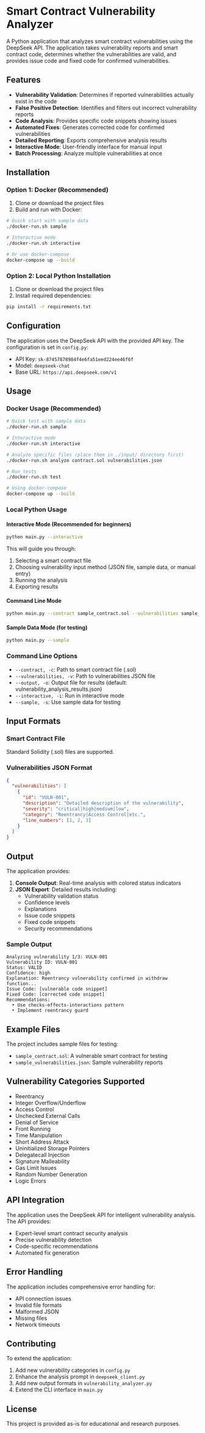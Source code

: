 # Smart Contract Vulnerability Analyzer

A Python application that analyzes smart contract vulnerabilities using the DeepSeek API. The application takes vulnerability reports and smart contract code, determines whether the vulnerabilities are valid, and provides issue code and fixed code for confirmed vulnerabilities.

## Features

- **Vulnerability Validation**: Determines if reported vulnerabilities actually exist in the code
- **False Positive Detection**: Identifies and filters out incorrect vulnerability reports
- **Code Analysis**: Provides specific code snippets showing issues
- **Automated Fixes**: Generates corrected code for confirmed vulnerabilities
- **Detailed Reporting**: Exports comprehensive analysis results
- **Interactive Mode**: User-friendly interface for manual input
- **Batch Processing**: Analyze multiple vulnerabilities at once

## Installation

### Option 1: Docker (Recommended)

1. Clone or download the project files
2. Build and run with Docker:

```bash
# Quick start with sample data
./docker-run.sh sample

# Interactive mode
./docker-run.sh interactive

# Or use docker-compose
docker-compose up --build
```

### Option 2: Local Python Installation

1. Clone or download the project files
2. Install required dependencies:

```bash
pip install -r requirements.txt
```

## Configuration

The application uses the DeepSeek API with the provided API key. The configuration is set in `config.py`:

- API Key: `sk-87457878984f4e6fa51eed224ee46f6f`
- Model: `deepseek-chat`
- Base URL: `https://api.deepseek.com/v1`

## Usage

### Docker Usage (Recommended)

```bash
# Quick test with sample data
./docker-run.sh sample

# Interactive mode
./docker-run.sh interactive

# Analyze specific files (place them in ./input/ directory first)
./docker-run.sh analyze contract.sol vulnerabilities.json

# Run tests
./docker-run.sh test

# Using docker-compose
docker-compose up --build
```

### Local Python Usage

#### Interactive Mode (Recommended for beginners)

```bash
python main.py --interactive
```

This will guide you through:
1. Selecting a smart contract file
2. Choosing vulnerability input method (JSON file, sample data, or manual entry)
3. Running the analysis
4. Exporting results

#### Command Line Mode

```bash
python main.py --contract sample_contract.sol --vulnerabilities sample_vulnerabilities.json
```

#### Sample Data Mode (for testing)

```bash
python main.py --sample
```

### Command Line Options

- `--contract, -c`: Path to smart contract file (.sol)
- `--vulnerabilities, -v`: Path to vulnerabilities JSON file
- `--output, -o`: Output file for results (default: vulnerability_analysis_results.json)
- `--interactive, -i`: Run in interactive mode
- `--sample, -s`: Use sample data for testing

## Input Formats

### Smart Contract File
Standard Solidity (.sol) files are supported.

### Vulnerabilities JSON Format

```json
{
  "vulnerabilities": [
    {
      "id": "VULN-001",
      "description": "Detailed description of the vulnerability",
      "severity": "critical|high|medium|low",
      "category": "Reentrancy|Access Control|etc.",
      "line_numbers": [1, 2, 3]
    }
  ]
}
```

## Output

The application provides:

1. **Console Output**: Real-time analysis with colored status indicators
2. **JSON Export**: Detailed results including:
   - Vulnerability validation status
   - Confidence levels
   - Explanations
   - Issue code snippets
   - Fixed code snippets
   - Security recommendations

### Sample Output

```
Analyzing vulnerability 1/3: VULN-001
Vulnerability ID: VULN-001
Status: VALID
Confidence: high
Explanation: Reentrancy vulnerability confirmed in withdraw function...
Issue Code: [vulnerable code snippet]
Fixed Code: [corrected code snippet]
Recommendations:
  • Use checks-effects-interactions pattern
  • Implement reentrancy guard
```

## Example Files

The project includes sample files for testing:

- `sample_contract.sol`: A vulnerable smart contract for testing
- `sample_vulnerabilities.json`: Sample vulnerability reports

## Vulnerability Categories Supported

- Reentrancy
- Integer Overflow/Underflow
- Access Control
- Unchecked External Calls
- Denial of Service
- Front Running
- Time Manipulation
- Short Address Attack
- Uninitialized Storage Pointers
- Delegatecall Injection
- Signature Malleability
- Gas Limit Issues
- Random Number Generation
- Logic Errors

## API Integration

The application uses the DeepSeek API for intelligent vulnerability analysis. The API provides:

- Expert-level smart contract security analysis
- Precise vulnerability detection
- Code-specific recommendations
- Automated fix generation

## Error Handling

The application includes comprehensive error handling for:
- API connection issues
- Invalid file formats
- Malformed JSON
- Missing files
- Network timeouts

## Contributing

To extend the application:

1. Add new vulnerability categories in `config.py`
2. Enhance the analysis prompt in `deepseek_client.py`
3. Add new output formats in `vulnerability_analyzer.py`
4. Extend the CLI interface in `main.py`

## License

This project is provided as-is for educational and research purposes.
